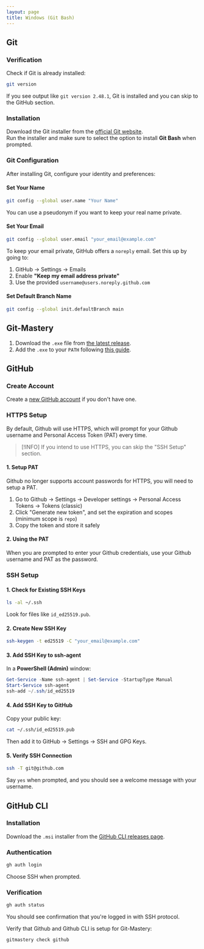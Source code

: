```yaml
---
layout: page
title: Windows (Git Bash)
---
```


## Git

### Verification

Check if Git is already installed:

```bash
git version
```

If you see output like `git version 2.48.1`, Git is installed and you can skip to the GitHub section.

### Installation

Download the Git installer from the [official Git website](https://git-scm.com/downloads/win).  
Run the installer and make sure to select the option to install **Git Bash** when prompted.

### Git Configuration

After installing Git, configure your identity and preferences:

#### Set Your Name

```bash
git config --global user.name "Your Name"
```

You can use a pseudonym if you want to keep your real name private.

#### Set Your Email

```bash
git config --global user.email "your_email@example.com"
```

To keep your email private, GitHub offers a `noreply` email. Set this up by going to:

1. GitHub → Settings → Emails
2. Enable **"Keep my email address private"**
3. Use the provided `username@users.noreply.github.com`

#### Set Default Branch Name

```bash
git config --global init.defaultBranch main
```

## Git-Mastery

1. Download the `.exe` file from [the latest release](https://github.com/git-mastery/app/releases/latest).
2. Add the `.exe` to your `PATH` following [this guide](https://www.eukhost.com/kb/how-to-add-to-the-path-on-windows-10-and-windows-11/).

## GitHub

### Create Account

Create a [new GitHub account](https://docs.github.com/en/get-started/start-your-journey/creating-an-account-on-github) if you don't have one.

### HTTPS Setup

By default, Github will use HTTPS, which will prompt for your Github username and Personal Access Token (PAT) every time.

> [!INFO]
> If you intend to use HTTPS, you can skip the "SSH Setup" section.

#### 1. Setup PAT

Github no longer supports account passwords for HTTPS, you will need to setup a PAT.

1. Go to Github → Settings -> Developer settings -> Personal Access Tokens -> Tokens (classic)
2. Click "Generate new token", and set the expiration and scopes (minimum scope is `repo`)
3. Copy the token and store it safely

#### 2. Using the PAT

When you are prompted to enter your Github credentials, use your Github username and PAT as the password.

### SSH Setup

#### 1. Check for Existing SSH Keys

```bash
ls -al ~/.ssh
```

Look for files like `id_ed25519.pub`.

#### 2. Create New SSH Key

```bash
ssh-keygen -t ed25519 -C "your_email@example.com"
```

#### 3. Add SSH Key to ssh-agent

In a **PowerShell (Admin)** window:

```powershell
Get-Service -Name ssh-agent | Set-Service -StartupType Manual
Start-Service ssh-agent
ssh-add ~/.ssh/id_ed25519
```

#### 4. Add SSH Key to GitHub

Copy your public key:

```bash
cat ~/.ssh/id_ed25519.pub
```

Then add it to GitHub → Settings → SSH and GPG Keys.

#### 5. Verify SSH Connection

```bash
ssh -T git@github.com
```

Say `yes` when prompted, and you should see a welcome message with your username.

## GitHub CLI

### Installation

Download the `.msi` installer from the [GitHub CLI releases page](https://github.com/cli/cli/releases).

### Authentication

```bash
gh auth login
```

Choose SSH when prompted.

### Verification

```bash
gh auth status
```

You should see confirmation that you're logged in with SSH protocol.

Verify that Github and Github CLI is setup for Git-Mastery:

```bash
gitmastery check github
```
